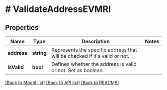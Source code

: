 # # ValidateAddressEVMRI

## Properties

Name | Type | Description | Notes
------------ | ------------- | ------------- | -------------
**address** | **string** | Represents the specific address that will be checked if it&#39;s valid or not. |
**isValid** | **bool** | Defines whether the address is valid or not. Set as boolean. |

[[Back to Model list]](../../README.md#models) [[Back to API list]](../../README.md#endpoints) [[Back to README]](../../README.md)
